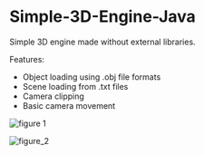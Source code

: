 # Simple-3D-Engine-Java
Simple 3D engine made without external libraries.

Features:
  - Object loading using .obj file formats
  - Scene loading from .txt files
  - Camera clipping
  - Basic camera movement

![figure 1](https://user-images.githubusercontent.com/57646462/153727314-9633bf8c-4fbd-463d-aed4-14a20ed754cd.png)


![figure_2](https://user-images.githubusercontent.com/57646462/153727317-085d842a-9601-49d1-9079-ddc2301bc4ca.png)
